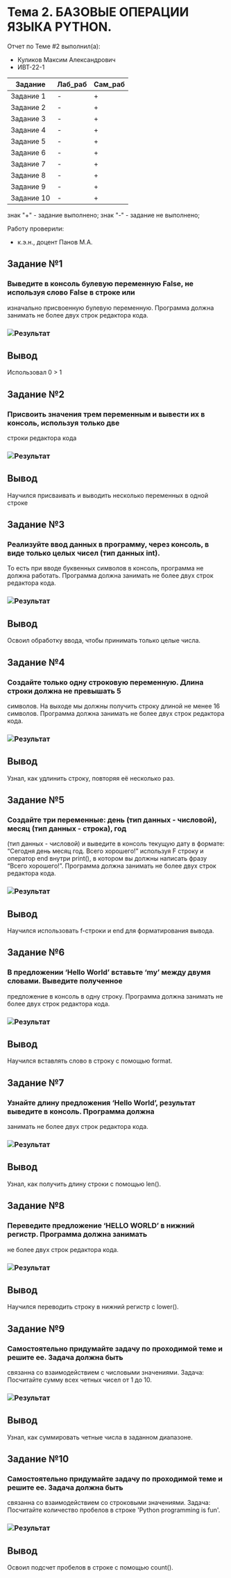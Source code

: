 # Тема 2. БАЗОВЫЕ ОПЕРАЦИИ ЯЗЫКА PYTHON.
Отчет по Теме #2 выполнил(а):
- Куликов Максим Александрович
- ИВТ-22-1

| Задание    | Лаб_раб | Сам_раб |
|------------|---------| ------ |
| Задание 1  | -       | + |
| Задание 2  | -       | + |
| Задание 3  | -       | + |
| Задание 4  | -       | + |
| Задание 5  | -       | + |
| Задание 6  | -       | + |
| Задание 7  | -       | + |
| Задание 8  | -      | + |
| Задание 9  | -      | + |
| Задание 10 | -       | + |


знак "+" - задание выполнено; знак "-" - задание не выполнено;

Работу проверили:
- к.э.н., доцент Панов М.А.
## Задание №1
### Выведите в консоль булевую переменную False, не используя слово False в строке или
изначально присвоенную булевую переменную. Программа должна занимать не более двух
строк редактора кода.
### ![Результат](https://github.com/RahaMilopNo/Software_Engineering/blob/Tema_2/theme/Screen/Zadanie2-1.png)
## Вывод
Использовал 0 > 1
## Задание №2
### Присвоить значения трем переменным и вывести их в консоль, используя только две 
строки редактора кода
### ![Результат](https://github.com/RahaMilopNo/Software_Engineering/blob/Tema_2/theme/Screen/Zadanie2-2.png)
## Вывод
Научился присваивать и выводить несколько переменных в одной строке
## Задание №3
### Реализуйте ввод данных в программу, через консоль, в виде только целых чисел (тип данных int). 
То есть при вводе буквенных символов в консоль, программа не должна работать.
Программа должна занимать не более двух строк редактора кода.
### ![Результат](https://github.com/RahaMilopNo/Software_Engineering/blob/Tema_2/theme/Screen/Zadanie2-3.png)
## Вывод
Освоил обработку ввода, чтобы принимать только целые числа.
## Задание №4
### Создайте только одну строковую переменную. Длина строки должна не превышать 5
символов. На выходе мы должны получить строку длиной не менее 16 символов. Программа
должна занимать не более двух строк редактора кода.
### ![Результат](https://github.com/RahaMilopNo/Software_Engineering/blob/Tema_2/theme/Screen/Zadanie2-4.png)
## Вывод
Узнал, как удлинить строку, повторяя её несколько раз.
## Задание №5
### Создайте три переменные: день (тип данных - числовой), месяц (тип данных - строка), год
(тип данных - числовой) и выведите в консоль текущую дату в формате: “Сегодня день месяц
год. Всего хорошего!” используя F строку и оператор end внутри print(), в котором вы должны
написать фразу “Всего хорошего!”. Программа должна занимать не более двух строк
редактора кода.
### ![Результат](https://github.com/RahaMilopNo/Software_Engineering/blob/Tema_2/theme/Screen/Zadanie2-5.png)
## Вывод
Научился использовать f-строки и end для форматирования вывода.
## Задание №6
### В предложении ‘Hello World’ вставьте ‘my’ между двумя словами. Выведите полученное
предложение в консоль в одну строку. Программа должна занимать не более двух строк
редактора кода.
### ![Результат](https://github.com/RahaMilopNo/Software_Engineering/blob/Tema_2/theme/Screen/Zadanie2-6.png)
## Вывод
Научился вставлять слово в строку с помощью format.
## Задание №7
### Узнайте длину предложения ‘Hello World’, результат выведите в консоль. Программа должна
занимать не более двух строк редактора кода.
### ![Результат](https://github.com/RahaMilopNo/Software_Engineering/blob/Tema_2/theme/Screen/Zadanie2-7.png)
## Вывод
Узнал, как получить длину строки с помощью len().
## Задание №8
### Переведите предложение ‘HELLO WORLD’ в нижний регистр. Программа должна занимать
не более двух строк редактора кода.
### ![Результат](https://github.com/RahaMilopNo/Software_Engineering/blob/Tema_2/theme/Screen/Zadanie2-8.png)
## Вывод
Научился переводить строку в нижний регистр с lower().
## Задание №9
### Самостоятельно придумайте задачу по проходимой теме и решите ее. Задача должна быть
связанна со взаимодействием с числовыми значениями.
Задача: Посчитайте сумму всех четных чисел от 1 до 10.
### ![Результат](https://github.com/RahaMilopNo/Software_Engineering/blob/Tema_2/theme/Screen/Zadanie2-9.png)
## Вывод
Узнал, как суммировать четные числа в заданном диапазоне.
## Задание №10
### Самостоятельно придумайте задачу по проходимой теме и решите ее. Задача должна быть
связанна со взаимодействием со строковыми значениями.
Задача: Посчитайте количество пробелов в строке 'Python programming is fun'.
### ![Результат](https://github.com/RahaMilopNo/Software_Engineering/blob/Tema_2/theme/Screen/Zadanie2-10.png)
## Вывод
Освоил подсчет пробелов в строке с помощью count().
